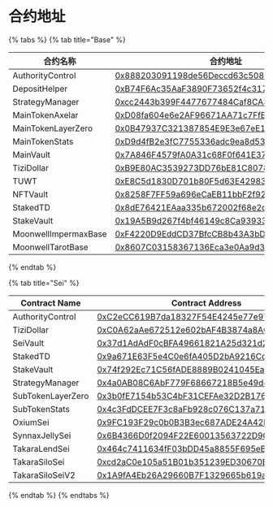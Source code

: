 # 合约地址

{% tabs %}
{% tab title="Base" %}
<table data-full-width="true"><thead><tr><th width="207">合约名称</th><th>合约地址</th><th data-hidden></th></tr></thead><tbody><tr><td>AuthorityControl</td><td><a href="https://basescan.org/address/0x888203091198de56Deccd63c508C4a1392868b58">0x888203091198de56Deccd63c508C4a1392868b58</a></td><td></td></tr><tr><td>DepositHelper</td><td><a href="https://basescan.org/address/0xB74F6Ac35AaF3890F73652f4c31755bA5157D299">0xB74F6Ac35AaF3890F73652f4c31755bA5157D299</a></td><td></td></tr><tr><td>StrategyManager</td><td><a href="https://basescan.org/address/0xcc2443b399F4477677484Caf8CA318A0c6546a56">0xcc2443b399F4477677484Caf8CA318A0c6546a56</a></td><td></td></tr><tr><td>MainTokenAxelar</td><td><a href="https://basescan.org/address/0xD08fa604e6e2AF96671AA71c7FfEac885c0f87a0">0xD08fa604e6e2AF96671AA71c7FfEac885c0f87a0</a></td><td></td></tr><tr><td>MainTokenLayerZero</td><td><a href="https://basescan.org/address/0x0B47937C321387854E9E3e67eE16F2657454f7f9">0x0B47937C321387854E9E3e67eE16F2657454f7f9</a></td><td></td></tr><tr><td>MainTokenStats</td><td><a href="https://basescan.org/address/0xD9d4fB2e3fC7755336adc9ea8d53316D69f97E37">0xD9d4fB2e3fC7755336adc9ea8d53316D69f97E37</a></td><td></td></tr><tr><td>MainVault</td><td><a href="https://basescan.org/address/0x7A846F4579fA0A31c68F0f641E370fB28D90a8db">0x7A846F4579fA0A31c68F0f641E370fB28D90a8db</a></td><td></td></tr><tr><td>TiziDollar</td><td><a href="https://basescan.org/address/0xB9E80AC3539273DD76bE81C8078848a98dAb7bC0">0xB9E80AC3539273DD76bE81C8078848a98dAb7bC0</a></td><td></td></tr><tr><td>TUWT</td><td><a href="https://basescan.org/address/0xE8C5d1830D701b80F5d63E42983d25EFb54B5dde">0xE8C5d1830D701b80F5d63E42983d25EFb54B5dde</a></td><td></td></tr><tr><td>NFTVault</td><td><a href="https://app.gitbook.com/o/swzQesOhzFhftAB9Qjq5/s/rA5RvleDQVjJKAoI2muo/">0x8258F7FF59a696eCaEB11bbF2f92E6E37940cc26</a></td><td></td></tr><tr><td>StakedTD</td><td><a href="https://basescan.org/address/0x8dE76421EAaa335b672002f68e2c84891ca4FC34">0x8dE76421EAaa335b672002f68e2c84891ca4FC34</a></td><td></td></tr><tr><td>StakeVault</td><td><a href="https://basescan.org/address/0x19A5B9d267f4bf46149c8Ca9393358d1C9782082">0x19A5B9d267f4bf46149c8Ca9393358d1C9782082</a></td><td></td></tr><tr><td>MoonwellImpermaxBase</td><td><a href="https://basescan.org/address/0xF4220D9EddCD37BfcCB8b43A3bDF5527e1722f6B">0xF4220D9EddCD37BfcCB8b43A3bDF5527e1722f6B</a></td><td></td></tr><tr><td>MoonwellTarotBase</td><td><a href="https://app.gitbook.com/o/swzQesOhzFhftAB9Qjq5/s/rA5RvleDQVjJKAoI2muo/">0x8607C03158367136Eca3e0Aa9d3013216F3dAe97</a></td><td></td></tr></tbody></table>
{% endtab %}

{% tab title="Sei" %}
<table><thead><tr><th width="197.00006103515625">Contract Name</th><th>Contract Address</th></tr></thead><tbody><tr><td>AuthorityControl</td><td><a href="https://seitrace.com/address/0xC2eCC619B7da18327F54E4245e77e97c1313dB96?chain=pacific-1&#x26;tab=transactions">0xC2eCC619B7da18327F54E4245e77e97c1313dB96</a></td></tr><tr><td>TiziDollar</td><td><a href="https://seitrace.com/address/0xC0A62aAe672512e602bAF4B3874a8A0aAFDf59Af?chain=pacific-1">0xC0A62aAe672512e602bAF4B3874a8A0aAFDf59Af</a></td></tr><tr><td>SeiVault</td><td><a href="https://seitrace.com/address/0x37d1AdAdF0cBFA49661821A25d321d271A617613?chain=pacific-1">0x37d1AdAdF0cBFA49661821A25d321d271A617613</a></td></tr><tr><td>StakedTD</td><td><a href="https://seitrace.com/address/0x9a671E63F5e4C0e6fA405D2bA9216Cd29f04e00e?chain=pacific-1">0x9a671E63F5e4C0e6fA405D2bA9216Cd29f04e00e</a></td></tr><tr><td>StakeVault</td><td><a href="https://seitrace.com/address/0x74f292Ec71C56fADE8889B0241045Ea75ffc8cB6?chain=pacific-1">0x74f292Ec71C56fADE8889B0241045Ea75ffc8cB6</a></td></tr><tr><td>StrategyManager</td><td><a href="https://seitrace.com/address/0x4a0AB08C6AbF779F68667218B5e49d4d6004032e?chain=pacific-1">0x4a0AB08C6AbF779F68667218B5e49d4d6004032e</a></td></tr><tr><td>SubTokenLayerZero</td><td><a href="https://seitrace.com/address/0x3b0fE7154b53C4bF31CEFAe32D2B17680Faa6D35?chain=pacific-1">0x3b0fE7154b53C4bF31CEFAe32D2B17680Faa6D35</a></td></tr><tr><td>SubTokenStats</td><td><a href="https://seitrace.com/address/0x4c3FdDCEE7F3c8aFb928c076C137a712E306434a?chain=pacific-1">0x4c3FdDCEE7F3c8aFb928c076C137a712E306434a</a></td></tr><tr><td>OxiumSei</td><td><a href="https://seitrace.com/address/0x9FC193F29c0b0B3B3ec687ADE24A42De1a667fAC?chain=pacific-1">0x9FC193F29c0b0B3B3ec687ADE24A42De1a667fAC</a></td></tr><tr><td>SynnaxJellySei</td><td><a href="https://seitrace.com/address/0x6B4366D0f2094F22E60013563722D90E8C895808?chain=pacific-1">0x6B4366D0f2094F22E60013563722D90E8C895808</a></td></tr><tr><td>TakaraLendSei</td><td><a href="https://seitrace.com/address/0x464c7411634fF03bDD45a8855F695eBf69469e60?chain=pacific-1">0x464c7411634fF03bDD45a8855F695eBf69469e60</a></td></tr><tr><td>TakaraSiloSei</td><td><a href="https://seitrace.com/address/0xcd2aC0e105a51B01b351239ED30670E04Fa525a8?chain=pacific-1">0xcd2aC0e105a51B01b351239ED30670E04Fa525a8</a></td></tr><tr><td>TakaraSiloSeiV2</td><td><a href="https://seitrace.com/address/0x1A9fA4Eb26A29660B7F1329665b619aA9B222Bd3?chain=pacific-1">0x1A9fA4Eb26A29660B7F1329665b619aA9B222Bd3</a></td></tr></tbody></table>
{% endtab %}
{% endtabs %}
